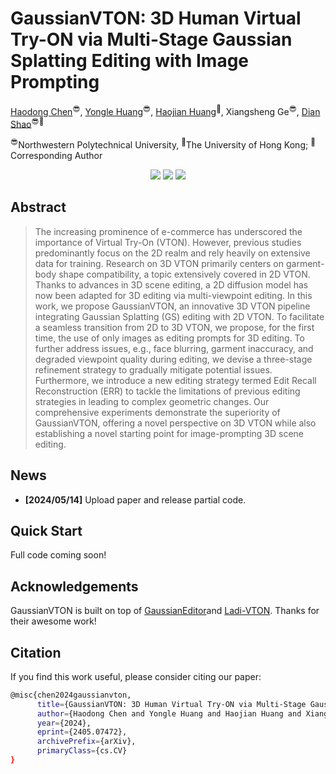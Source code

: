 # GaussianVTON: 3D Human Virtual Try-ON via Multi-Stage Gaussian Splatting Editing with Image Prompting

[Haodong Chen](https://haroldchen19.github.io/)<sup>😎</sup>, [Yongle Huang](https://github.com/KyleHuang9)<sup>😎</sup>, [Haojian Huang](https://github.com/JethroJames)<sup>🥳</sup>, Xiangsheng Ge<sup>😎</sup>, [Dian Shao](https://scholar.google.com/citations?hl=en&user=amxDSLoAAAAJ&view_op=list_works&sortby=pubdate)<sup>😎🤩</sup>

<sup>😎</sup>Northwestern Polytechnical University, <sup>🥳</sup>The University of Hong Kong; <sup>🤩</sup>Corresponding Author

<p align="center">
  <a href='https://arxiv.org/abs/2405.07472'>
  <img src='https://img.shields.io/badge/Arxiv-2405.07472-A42C25?style=flat&logo=arXiv&logoColor=A42C25'></a> 
  <a href='https://arxiv.org/pdf/2405.07472'>
  <img src='https://img.shields.io/badge/Paper-PDF-purple?style=flat&logo=arXiv&logoColor=yellow'></a> 
  <a href='https://haroldchen19.github.io/gsvton/'>
  <img src='https://img.shields.io/badge/Project-Page-%23df5b46?style=flat&logo=Google%20chrome&logoColor=%23df5b46'></a> 
</p>

## Abstract

> The increasing prominence of e-commerce has underscored the importance of Virtual Try-On (VTON).
However, previous studies predominantly focus on the 2D realm and rely heavily on extensive data for training.
Research on  3D VTON primarily centers on garment-body shape compatibility, a topic extensively covered in 2D VTON.
Thanks to advances in 3D scene editing, a 2D diffusion model has now been adapted for 3D editing via multi-viewpoint editing.
In this work, we propose GaussianVTON, an innovative 3D VTON pipeline integrating Gaussian Splatting (GS) editing with 2D VTON.
To facilitate a seamless transition from 2D to 3D VTON, we propose, for the first time,
the use of only images as editing prompts for 3D editing. To further address issues,
e.g., face blurring, garment inaccuracy, and degraded viewpoint quality during editing, we devise a three-stage refinement strategy to gradually mitigate potential issues.
Furthermore, we introduce a new editing strategy termed Edit Recall Reconstruction (ERR) to tackle the limitations of
previous editing strategies in leading to complex geometric changes.
Our comprehensive experiments demonstrate the superiority of GaussianVTON, offering a novel
perspective on 3D VTON while also establishing a novel starting point for image-prompting 3D scene editing.

## News

- **[2024/05/14]** Upload paper and release partial code.

## Quick Start

Full code coming soon!


## Acknowledgements

GaussianVTON is built on top of [GaussianEditor](https://github.com/buaacyw/GaussianEditor)and [Ladi-VTON](https://github.com/miccunifi/ladi-vton). Thanks for their awesome work!


## Citation

If you find this work useful, please consider citing our paper:

```bash
@misc{chen2024gaussianvton,
      title={GaussianVTON: 3D Human Virtual Try-ON via Multi-Stage Gaussian Splatting Editing with Image Prompting}, 
      author={Haodong Chen and Yongle Huang and Haojian Huang and Xiangsheng Ge and Dian Shao},
      year={2024},
      eprint={2405.07472},
      archivePrefix={arXiv},
      primaryClass={cs.CV}
}
```
